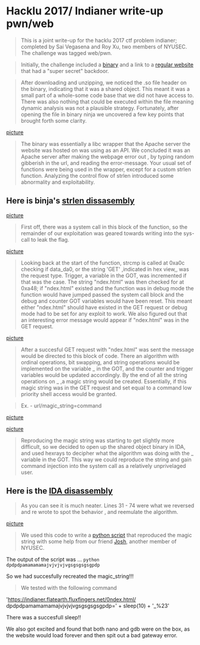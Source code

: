 Hacklu 2017/ Indianer write-up  pwn/web
========================================

> This is a joint write-up for the hacklu 2017 ctf problem indianer; completed by Sai Vegasena and Roy Xu, two members of NYUSEC. The challenge was tagged web/pwn.

> Initially, the challenge included a [binary](svv232/Indianer-hacklu-2017/blob/master/backdoor.so) and a link to a [regular website](https://indianer.flatearth.fluxfingers.net/) that had a "super secret" backdoor.

> After downloading and unzipping, we noticed the .so file header on the binary, indicating that it was a shared object. This meant it was a small part of a whole-some code base that we did not have access to. There was also nothing that could be executed within the file meaning dynamic analysis was not a plausible strategy. Fortunately, after opening the file in binary ninja we uncovered a few key points that brought forth some clarity. 

[picture]()

> The binary was essentially a libc wrapper that the Apache server the website was hosted on was using as an API. We concluded it was an Apache server after making the webpage error out , by typing random gibberish in the url, and reading the error-message. Your usual set of functions were being used in the wrapper, except for a custom strlen function. Analyzing the control flow of strlen introduced some abnormality and exploitability. 

Here is binja's [strlen dissasembly]()
-------------------------------------

[picture]()

> First off, there  was a system call in this block of the function, so the remainder of our exploitation was geared towards writing into the sys-call to leak the flag.

[picture]()

> Looking back at the start of the function, strcmp is called at 0xa0c checking if
data_da0, or the string 'GET' ,indicated in hex view,,  was the request type. Trigger, a variable in the GOT, was incremented if that was the case. The string "ndex.html" was then checked for at 0xa48; if "ndex.html" existed and the function was in debug mode the function would have jumped passed the system call block and the debug and counter GOT variables would have been reset. This meant either "ndex.html" should have existed in the GET request or debug mode had to be set for any
exploit to work. We also figured out that an interesting error message would appear if "ndex.html" was in the GET request.

[picture]()

> After a succesful GET request with "ndex.html" was sent the message would be directed to this block of code. There an algorithm with ordinal operations, bit swapping, and string operations would be implemented on the variable _ in the GOT, and the counter and trigger variables would be updated accordingly. By the end of all the string operations on _ ,a magic string would be created. Essentially, if this magic string was in the GET request and set equal to a command low priority
shell access would be granted.

> Ex. - url/magic_string=command

[picture]() 


[picture]()

> Reproducing the magic string was starting to get slightly more difficult, so we decided to open up the shared object binary in IDA, and used hexrays to decipher what the algorithm was doing with the _ variable in the GOT. This way we could reproduce
the string and gain command injection into the system call as a relatively unprivelaged user.

Here is the [IDA disassembly]()
-------------------------------

> As you can see it is much neater. Lines 31 - 74 were what we reversed and re 
wrote to spot the behavior , and reemulate the algorithm.

[picture]()

> We used this code to write a [python script]() that reproduced the magic string with 
some help from our friend [Josh](hypersonic.me), another member of NYUSEC.

The output of the script was ...
    ``` python dpdpdpamamamamajvjvjvjvgsgsgsgsgpdp ```

So we had succesfully recreated the magic_string!!!

> We tested with the following command 

'https://indianer.flatearth.fluxfingers.net/0ndex.html/ dpdpdpamamamamajvjvjvjvgsgsgsgsgpdp=' + sleep(10) + '_%23'

There was a succesfull sleep!!

We also got excited and found that both nano and gdb were on the box, as the website would load forever and then spit out a bad gateway error.
